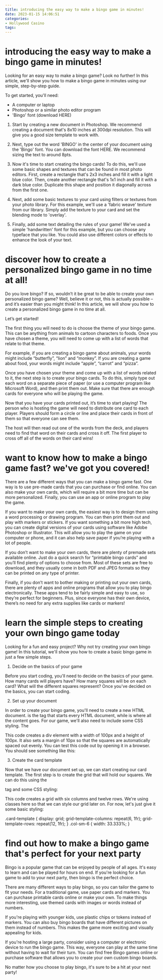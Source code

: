 ```yaml
---
title: introducing the easy way to make a bingo game in minutes!
date: 2023-01-15 14:06:51
categories:
- Hollywood Casino
tags:
---
```



#  introducing the easy way to make a bingo game in minutes!

Looking for an easy way to make a bingo game? Look no further! In this article, we'll show you how to make a bingo game in minutes using our simple, step-by-step guide.

To get started, you'll need:

- A computer or laptop
- Photoshop or a similar photo editor program
- 'Bingo' font (download HERE)

1. Start by creating a new document in Photoshop. We recommend creating a document that's 8x10 inches at 300dpi resolution. This will give you a good size template to work with.

2. Next, type out the word 'BINGO' in the center of your document using the 'Bingo' font. You can download the font HERE. We recommend sizing the text to around 8pts.

3. Now it's time to start creating the bingo cards! To do this, we'll use some basic shapes and textures that can be found in most photo editors. First, create a rectangle that's 2x3 inches and fill it with a light blue color. Then, create another rectangle that's 1x1 inch and fill it with a dark blue color. Duplicate this shape and position it diagonally across from the first one.

4. Next, add some basic textures to your card using filters or textures from your photo library. For this example, we'll use a 'fabric weave' texture from our library. Simply add the texture to your card and set the blending mode to 'overlay'.

5. Finally, add some text detailing the rules of your game! We've used a simple 'handwritten' font for this example, but you can choose any typeface that you like. You could also use different colors or effects to enhance the look of your text.

#  discover how to create a personalized bingo game in no time at all!

Do you love bingo? If so, wouldn’t it be great to be able to create your own personalized bingo game? Well, believe it or not, this is actually possible – and it’s easier than you might think! In this article, we will show you how to create a personalized bingo game in no time at all.

Let’s get started!

The first thing you will need to do is choose the theme of your bingo game. This can be anything from animals to cartoon characters to foods. Once you have chosen a theme, you will need to come up with a list of words that relate to that theme.

For example, if you are creating a bingo game about animals, your words might include “butterfly”, “lion” and “monkey”. If you are creating a game about food, your words might include “apple”, “carrot” and “pizza”.

Once you have chosen your theme and come up with a list of words related to it, the next step is to create your bingo cards. To do this, simply type out each word on a separate piece of paper (or use a computer program like Microsoft Word), and then print them out. Make sure that there are enough cards for everyone who will be playing the game.

Now that you have your cards printed out, it’s time to start playing! The person who is hosting the game will need to distribute one card to each player. Players should form a circle or line and place their cards in front of them so that everyone can see them.

The host will then read out one of the words from the deck, and players need to find that word on their cards and cross it off. The first player to cross off all of the words on their card wins!

#  want to know how to make a bingo game fast? we've got you covered!

There are a few different ways that you can make a bingo game fast. One way is to use pre-made cards that you can purchase or find online. You can also make your own cards, which will require a bit more time but can be more personalized. Finally, you can use an app or online program to play the game.

If you want to make your own cards, the easiest way is to design them using a word processing or drawing program. You can then print them out and play with markers or stickers. If you want something a bit more high tech, you can create digital versions of your cards using software like Adobe Photoshop or Illustrator. This will allow you to play the game on your computer or phone, and it can also help save paper if you’re playing with a lot of people.

If you don’t want to make your own cards, there are plenty of premade sets available online. Just do a quick search for “printable bingo cards” and you’ll find plenty of options to choose from. Most of these sets are free to download, and they usually come in both PDF and JPEG formats so they can be printed on any type of printer.

Finally, if you don’t want to bother making or printing out your own cards, there are plenty of apps and online programs that allow you to play bingo electronically. These apps tend to be fairly simple and easy to use, so they’re perfect for beginners. Plus, since everyone has their own device, there’s no need for any extra supplies like cards or markers!

#  learn the simple steps to creating your own bingo game today

Looking for a fun and easy project? Why not try creating your own bingo game! In this tutorial, we'll show you how to create a basic bingo game in just a few simple steps.

1. Decide on the basics of your game

Before you start coding, you'll need to decide on the basics of your game. How many cards will players have? How many squares will be on each card? What will the different squares represent? Once you've decided on the basics, you can start coding.

2. Set up your document

In order to create your bingo game, you'll need to create a new HTML document. <html> is the tag that starts every HTML document, while <body> is where all the content goes. For our game, we'll also need to include some CSS styling. The <style> tag lets us do this. Here's an example:

<html>
 <head> <title>My Bingo Game</title> </head> <body> <style type="text/css"> div { width: 100px; height: 100px; margin: 10px auto; } </style> </body> </html>

This code creates a div element with a width of 100px and a height of 100px. It also sets a margin of 10px so that the squares are automatically spaced out evenly. You can test this code out by opening it in a browser. You should see something like this:


3. Create the card template

Now that we have our document set up, we can start creating our card template. The first step is to create the grid that will hold our squares. We can do this using the <div> tag and some CSS styling:

<div class="card-template"> <div class="row"> <div class="col-sm-6"></div><div class="col-sm-6"></div><div class="col-sm-6"></div><div class="col-sm-6"></div><div class="col-sm-6"></div><div class="col-sm-6"></div></div> </div>

This code creates a grid with six columns and twelve rows. We're using classes here so that we can style our grid later on. For now, let's just give it some basic styling:

.card-template { display: grid; grid-template-columns: repeat(6, 1fr); grid-template-rows: repeat(12, 1fr); } .col-sm-6 { width: 33.333%; }

#  find out how to make a bingo game that's perfect for your next party

Bingo is a popular game that can be enjoyed by people of all ages. It's easy to learn and can be played for hours on end. If you're looking for a fun game to add to your next party, then bingo is the perfect choice.

There are many different ways to play bingo, so you can tailor the game to fit your needs. For a traditional game, use paper cards and markers. You can purchase printable cards online or make your own. To make things more interesting, use themed cards with images or words instead of numbers.

If you're playing with younger kids, use plastic chips or tokens instead of markers. You can also buy bingo boards that have different pictures on them instead of numbers. This makes the game more exciting and visually appealing for kids.

If you're hosting a large party, consider using a computer or electronic device to run the bingo game. This way, everyone can play at the same time without having to wait for their turn. You can find free Bingo games online or purchase software that allows you to create your own custom bingo boards.

No matter how you choose to play bingo, it's sure to be a hit at your next party!